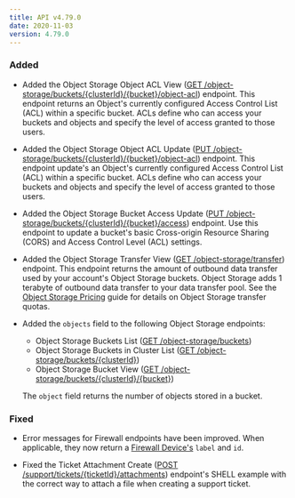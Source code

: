 ```yaml
---
title: API v4.79.0
date: 2020-11-03
version: 4.79.0
---
```

### Added

- Added the Object Storage Object ACL View ([GET /object-storage/buckets/{clusterId}/{bucket}/object-acl](/docs/api/object-storage/#object-storage-object-acl-config-view)) endpoint. This endpoint returns an Object's currently configured Access Control List (ACL) within a specific bucket. ACLs define who can access your buckets and objects and specify the level of access granted to those users.

- Added the Object Storage Object ACL Update ([PUT /object-storage/buckets/{clusterId}/{bucket}/object-acl](/docs/api/object-storage/#object-storage-object-acl-config-update)) endpoint. This endpoint update's an Object's currently configured Access Control List (ACL) within a specific bucket. ACLs define who can access your buckets and objects and specify the level of access granted to those users.

- Added the Object Storage Bucket Access Update ([PUT /object-storage/buckets/{clusterId}/{bucket}/access](/docs/api/object-storage/#object-storage-bucket-access-update)) endpoint. Use this endpoint to update a bucket's basic Cross-origin Resource Sharing (CORS) and Access Control Level (ACL) settings.

- Added the Object Storage Transfer View ([GET /object-storage/transfer](/docs/api/object-storage/#object-storage-object-acl-config-view)) endpoint. This endpoint returns the amount of outbound data transfer used by your account's Object Storage buckets. Object Storage adds 1 terabyte of outbound data transfer to your data transfer pool. See the [Object Storage Pricing](/docs/products/storage/object-storage/#pricing) guide for details on Object Storage transfer quotas.

- Added the `objects` field to the following Object Storage endpoints:

    - Object Storage Buckets List ([GET /object-storage/buckets](/docs/api/object-storage/#object-storage-buckets-list))
    - Object Storage Buckets in Cluster List ([GET /object-storage/buckets/{clusterId}](/docs/api/object-storage/#object-storage-buckets-in-cluster-list))
    - Object Storage Bucket View ([GET /object-storage/buckets/{clusterId}/{bucket}](/docs/api/object-storage/#object-storage-bucket-view))

    The `object` field returns the number of objects stored in a bucket.

### Fixed

- Error messages for Firewall endpoints have been improved. When applicable, they now return a [Firewall Device's](/docs/api/networking/#firewall-device-create) `label` and `id`.

- Fixed the Ticket Attachment Create ([POST /support/tickets/{ticketId}/attachments](/docs/api/support/#ticket-attachment-create)) endpoint's SHELL example with the correct way to attach a file when creating a support ticket.
